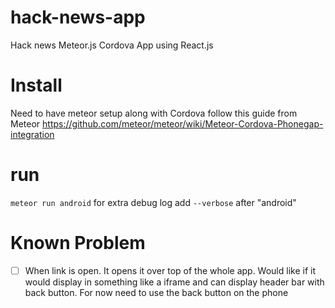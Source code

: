 # hack-news-app
Hack news Meteor.js Cordova App using React.js

# Install
Need to have meteor setup along with Cordova follow this guide from Meteor https://github.com/meteor/meteor/wiki/Meteor-Cordova-Phonegap-integration

# run
`meteor run android`
for extra debug log add `--verbose` after "android"

# Known Problem
- [ ] When link is open. It opens it over top of the whole app. Would like if it would display in something like a iframe and can display header bar with back button. For now need to use the back button on the phone
